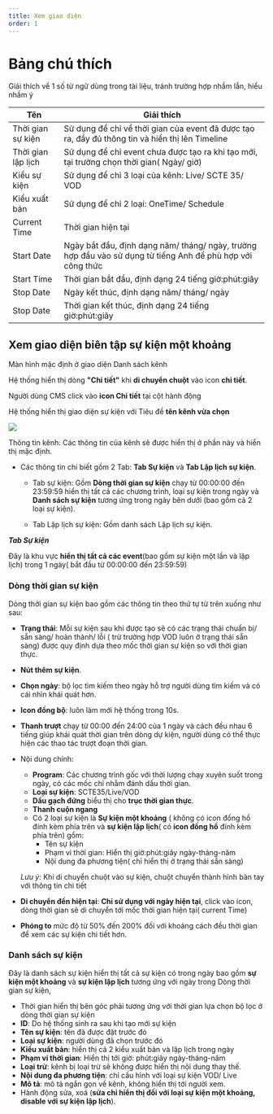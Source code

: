 ```yaml
---
title: Xem giao diện
order: 1
---
```


# Bảng chú thích

Giải thích về 1 số từ ngữ dùng trong tài liệu, tránh trường hợp nhầm lẫn, hiểu nhầm ý

| Tên                | Giải thích                                                                                                 |
| ------------------ | ---------------------------------------------------------------------------------------------------------- |
| Thời gian sự kiện  | Sử dụng để chỉ về thời gian của event đã được tạo ra, đầy đủ thông tin và hiển thị lên Timeline            |
| Thời gian lập lịch | Sử dụng để chỉ event chưa được tạo ra khi tạo mới, tại trường chọn thời gian( Ngày/ giờ)                   |
| Kiểu sự kiện       | Sử dụng để chỉ 3 loại của kênh: Live/ SCTE 35/ VOD                                                         |
| Kiểu xuất bản      | Sử dụng để chỉ 2 loại: OneTime/ Schedule                                                                   |
| Current Time       | Thời gian hiện tại                                                                                         |
| Start Date         | Ngày bắt đầu, định dạng năm/ tháng/ ngày, trường hợp đầu vào sử dụng từ tiếng Anh để phù hợp với công thức |
| Start Time         | Thời gian bắt đầu, định dạng 24 tiếng giờ:phút:giây                                                        |
| Stop Date          | Ngày kết thúc, định dạng năm/ tháng/ ngày                                                                  |
| Stop Date          | Thời gian kết thúc, định dạng 24 tiếng giờ:phút:giây                                                       |

## Xem giao diện biên tập sự kiện một khoảng
Màn hình mặc định ở giao diện Danh sách kênh

Hệ thống hiển thị dòng **"Chi tiết"** khi **di chuyển chuột** vào icon **chi tiết**.

Người dùng CMS click vào **icon Chi tiết** tại cột hành động


Hệ thống hiển thị giao diện sự kiện với Tiêu đề **tên kênh vừa chọn**

![](../../images/Ui_Event_channel.png)

Thông tin kênh: Các thông tin của kênh sẽ được hiển thị ở phần này và hiển thị mặc định.

* Các thông tin chi biết gồm 2 Tab: **Tab Sự kiện** và **Tab Lập lịch sự kiện**.
   * Tab sự kiện:  Gồm **Dòng thời gian sự kiện** chạy từ 00:00:00 đến 23:59:59 hiển thị tất cả các chương trình, loại sự kiện trong ngày và **Danh sách sự kiện** tương ứng trong ngày bên dưới (bao gồm cả 2 loại sự kiện).

   * Tab Lập lịch sự kiện: Gồm danh sách Lập lịch sự kiện.

 ***Tab Sự kiện***

 Đây là khu vực **hiển thị tất cả các event**(bao gồm sự kiện một lần và lập lịch) trong 1 ngày( bắt đầu từ 00:00:00 đến 23:59:59)

### Dòng thời gian sự kiện
Dòng thời gian sự kiện bao gồm các thông tin theo thứ tự từ trên xuống như sau:
* **Trạng thái**: Mỗi sự kiện sau khi được tạo sẽ có các trạng thái chuẩn bị/ sẵn sàng/ hoàn thành/ lỗi ( trừ trường hợp VOD luôn ở trạng thái sẵn sàng) được quy định dựa theo mốc thời gian sự kiện so với thời gian thực.
* **Nút thêm sự kiện**.
* **Chọn ngày**: bộ lọc tìm kiếm theo ngày hỗ trợ người dùng tìm kiếm và có cái nhìn khái quát hơn.
* **Icon đồng bộ**: luôn làm mới hệ thống trong 10s.
* **Thanh trượt** chạy từ 00:00 đến 24:00 của 1 ngày và cách đều nhau 6 tiếng giúp khái quát thời gian trên dòng dự kiện, người dùng có thể thực hiện các thao tác trượt đoạn thời gian.
* Nội dung chính:
    * **Program**: Các chương trình gốc với thời lượng chạy xuyên suốt trong ngày, có các mốc chỉ nhằm đánh dấu thời gian.
    * **Loại sự kiện**: SCTE35/Live/VOD
    * **Dấu gạch đứng** biểu thị cho **trục thời gian thực**.
    * **Thanh cuộn ngang**
    * Có 2 loại sự kiện là **Sự kiện một khoảng** ( không có icon đống hồ đính kèm phía trên và **sự kiện lập lịch**( có **icon đống hồ** đính kèm phía trên) gồm:
       * Tên sự kiện
       * Phạm vi thời gian: Hiển thị giờ:phút:giây ngày-tháng-năm
       * Nội dung đa phương tiện( chỉ hiển thị ở trạng thái sẵn sàng)

    *Lưu ý:* Khi di chuyển chuột vào sự kiện, chuột chuyển thành hình bàn tay với thông tin chi tiết
* **Di chuyển đến hiện tại**: **Chỉ sử dụng với ngày hiện tại**, click vào icon, dòng thời gian sẽ di chuyển tới mốc thời gian hiện tại( current Time)
* **Phóng to** mức độ từ 50% đến 200% đối với khoảng cách đều thời gian để xem các sự kiện chi tiết hơn.

### Danh sách sự kiện

Đây là danh sách sự kiện hiển thị tất cả sự kiện có trong ngày bao gồm **sự kiện một khoảng** và **sự kiện lập lịch** tương ứng với ngày trong Dòng thời gian sự kiện,
* Thời gian hiển thị bên góc phải tương ứng với thời gian lựa chọn bộ lọc ở dòng thời gian sự kiện
* **ID**: Do hệ thống sinh ra sau khi tạo mới sự kiện
* **Tên sự kiện**: tên đã được đặt trước đó
* **Loại sự kiện**: người dùng đã chọn trước đó
* **Kiểu xuất bản**: hiển thị cả 2 kiểu xuất bản và lập lịch trong ngày
* **Phạm vi thời gian**: Hiển thị tới giờ: phút:giây ngày-tháng-năm
* **Loại trừ**: kênh bị loại trừ sẽ không được hiển thị nội dung thay thế.
* **Nội dung đa phương tiện**: chỉ cấu hình với loại sự kiện VOD/ Live
* **Mô tả**: mô tả ngắn gọn về kênh, không hiển thị tới người xem.
* Hành động sửa, xoá (**sửa chỉ hiển thị đối với loại sự kiện một khoảng, disable với sự kiện lập lịch**).